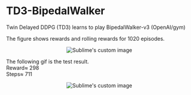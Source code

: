 # TD3-BipedalWalker  
Twin Delayed DDPG (TD3) learns to play BipedalWalker-v3 (OpenAI/gym)  
  
The figure shows rewards and rolling rewards for 1020 episodes.  
<p align="center">
  <img src="https://github.com/hamedmkazemi/TD3-BipedalWalker/blob/main/reward.png" alt="Sublime's custom image"/>
</p> 
  
The following gif is the test result.   
Reward≈ 298  
Steps≈ 711  

<p align="center">
  <img src="https://github.com/hamedmkazemi/TD3-BipedalWalker/blob/main/result.gif" alt="Sublime's custom image"/>
</p>  
